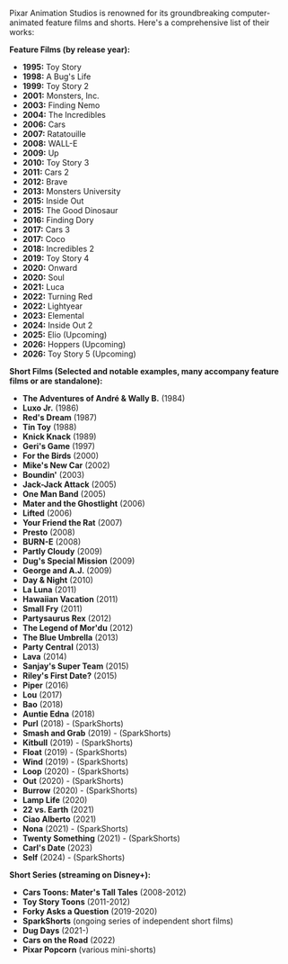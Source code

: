 Pixar Animation Studios is renowned for its groundbreaking computer-animated feature films and shorts. Here's a comprehensive list of their works:

**Feature Films (by release year):**

* **1995:** Toy Story
* **1998:** A Bug's Life
* **1999:** Toy Story 2
* **2001:** Monsters, Inc.
* **2003:** Finding Nemo
* **2004:** The Incredibles
* **2006:** Cars
* **2007:** Ratatouille
* **2008:** WALL-E
* **2009:** Up
* **2010:** Toy Story 3
* **2011:** Cars 2
* **2012:** Brave
* **2013:** Monsters University
* **2015:** Inside Out
* **2015:** The Good Dinosaur
* **2016:** Finding Dory
* **2017:** Cars 3
* **2017:** Coco
* **2018:** Incredibles 2
* **2019:** Toy Story 4
* **2020:** Onward
* **2020:** Soul
* **2021:** Luca
* **2022:** Turning Red
* **2022:** Lightyear
* **2023:** Elemental
* **2024:** Inside Out 2
* **2025:** Elio (Upcoming)
* **2026:** Hoppers (Upcoming)
* **2026:** Toy Story 5 (Upcoming)

**Short Films (Selected and notable examples, many accompany feature films or are standalone):**

* **The Adventures of André & Wally B.** (1984)
* **Luxo Jr.** (1986)
* **Red's Dream** (1987)
* **Tin Toy** (1988)
* **Knick Knack** (1989)
* **Geri's Game** (1997)
* **For the Birds** (2000)
* **Mike's New Car** (2002)
* **Boundin'** (2003)
* **Jack-Jack Attack** (2005)
* **One Man Band** (2005)
* **Mater and the Ghostlight** (2006)
* **Lifted** (2006)
* **Your Friend the Rat** (2007)
* **Presto** (2008)
* **BURN-E** (2008)
* **Partly Cloudy** (2009)
* **Dug's Special Mission** (2009)
* **George and A.J.** (2009)
* **Day & Night** (2010)
* **La Luna** (2011)
* **Hawaiian Vacation** (2011)
* **Small Fry** (2011)
* **Partysaurus Rex** (2012)
* **The Legend of Mor'du** (2012)
* **The Blue Umbrella** (2013)
* **Party Central** (2013)
* **Lava** (2014)
* **Sanjay's Super Team** (2015)
* **Riley's First Date?** (2015)
* **Piper** (2016)
* **Lou** (2017)
* **Bao** (2018)
* **Auntie Edna** (2018)
* **Purl** (2018) - (SparkShorts)
* **Smash and Grab** (2019) - (SparkShorts)
* **Kitbull** (2019) - (SparkShorts)
* **Float** (2019) - (SparkShorts)
* **Wind** (2019) - (SparkShorts)
* **Loop** (2020) - (SparkShorts)
* **Out** (2020) - (SparkShorts)
* **Burrow** (2020) - (SparkShorts)
* **Lamp Life** (2020)
* **22 vs. Earth** (2021)
* **Ciao Alberto** (2021)
* **Nona** (2021) - (SparkShorts)
* **Twenty Something** (2021) - (SparkShorts)
* **Carl's Date** (2023)
* **Self** (2024) - (SparkShorts)

**Short Series (streaming on Disney+):**

* **Cars Toons: Mater's Tall Tales** (2008-2012)
* **Toy Story Toons** (2011-2012)
* **Forky Asks a Question** (2019-2020)
* **SparkShorts** (ongoing series of independent short films)
* **Dug Days** (2021-)
* **Cars on the Road** (2022)
* **Pixar Popcorn** (various mini-shorts)